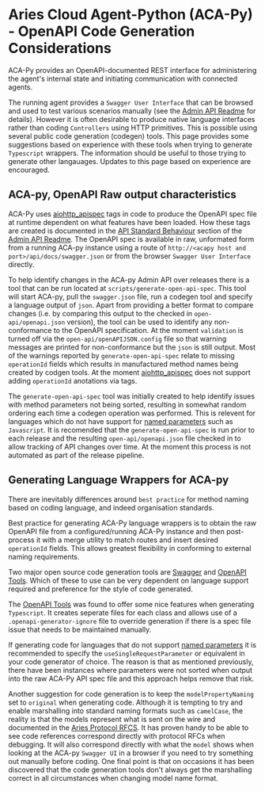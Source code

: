 # Aries Cloud Agent-Python (ACA-Py) - OpenAPI Code Generation Considerations

ACA-Py provides an OpenAPI-documented REST interface for administering the agent's internal state and initiating communication with connected agents.

The running agent provides a `Swagger User Interface` that can be browsed and used to test various scenarios manually (see the [Admin API Readme](AdminApi.md) for details).  However it is often desirable to produce native language interfaces rather than coding `Controllers` using HTTP primitives. This is possible using several public code generation (codegen) tools.  This page provides some suggestions based on experience with these tools when trying to generate `Typescript` wrappers.  The information should be useful to those trying to generate other langauages. Updates to this page based on experience are encouraged.

## ACA-py, OpenAPI Raw output characteristics

ACA-Py uses [aiohttp_apispec](https://github.com/maximdanilchenko/aiohttp-apispec) tags in code to produce the OpenAPI spec file at runtime dependent on what features have been loaded. How these tags are created is documented in the [API Standard Behaviour](https://github.com/hyperledger/aries-cloudagent-python/blob/main/AdminAPI.md#api-standard-behaviour) section of the [Admin API Readme](AdminApi.md).  The OpenAPI spec is available in raw, unformated form from a running ACA-py instance using a route of `http://<acapy host and port>/api/docs/swagger.json` or from the browser `Swagger User Interface` directly.  

To help identify changes in the ACA-py Admin API over releases there is a tool that can be run located at `scripts/generate-open-api-spec`.  This tool will start ACA-py, pull the `swagger.json` file, run a codegen tool and specify a language output of `json`.  Apart from providing a better format to compare changes (i.e. by comparing this output to the checked in `open-api/openapi.json` version), the tool can be used to identify any non-conformance to the OpenAPI specification.  At the moment `validation` is turned off via the `open-api/openAPIJSON.config` file so that warning messages are printed for non-conformance but the `json` is still output.  Most of the warnings reported by `generate-open-api-spec` relate to missing `operationId` fields which results in manufactured method names being created by codgen tools.  At the moment [aiohttp_apispec](https://github.com/maximdanilchenko/aiohttp-apispec) does not support adding `operationId` anotations via tags.  

The `generate-open-api-spec` tool was initially created to help identify issues with method parameters not being sorted, resulting in somewhat random ordering each time a codegen operation was performed.  This is relevent for languages which do not have support for [named parameters](https://en.wikipedia.org/wiki/Named_parameter) such as `Javascript`. It is recomended that the `generate-open-api-spec` is run prior to each release and the resulting `open-api/openapi.json` file checked in to allow tracking of API changes over time. At the moment this process is not automated as part of the release pipeline.

## Generating Language Wrappers for ACA-py

There are inevitably differences around `best practice` for method naming based on coding language, and indeed organisation standards.  

Best practice for generating ACA-Py language wrappers is to obtain the raw OpenAPI file from a configured/running ACA-Py instance and then post-process it with a merge utility to match routes and insert desired `operationId` fields.  This allows greatest flexibility in conforming to external naming requirements.

Two major open source code generation tools are [Swagger](https://github.com/swagger-api/swagger-codegen) and [OpenAPI Tools](https://github.com/OpenAPITools/openapi-generator).  Which of these to use can be very dependent on language support required and preference for the style of code generated.  

 The [OpenAPI Tools](https://github.com/OpenAPITools/openapi-generator) was found to offer some nice features when generating `Typescript`.  It creates seperate files for each class and allows use of a `.openapi-generator-ignore` file to override generation if there is a spec file issue that needs to be maintained manually.  

 If generating code for languages that do not support [named parameters](https://en.wikipedia.org/wiki/Named_parameter) it is recommended to specify the `useSingleRequestParameter` or equivalent in your code generator of choice.  The reason is that as mentioned previously, there have been instances where parameters were not sorted when output into the raw ACA-Py API spec file and this approach helps remove that risk. 

 Another suggestion for code generation is to keep the `modelPropertyNaming` set to `original` when generating code.  Although it is tempting to try and enable marshalling into standard naming formats such as `camelCase`, the reality is that the models represent what is sent on the wire and documented in the [Aries Protocol RFCS](https://github.com/hyperledger/aries-rfcs/tree/master/features).  It has proven handy to be able to see code references correspond directly with protocol RFCs when debugging. It will also correspond directly with what the `model` shows when looking at the ACA-py `Swagger UI` in a browser if you need to try something out manually before coding.  One final point is that on occasions it has been discovered that the code generation tools don't always get the marshalling correct in all circumstances when changing model name format.





